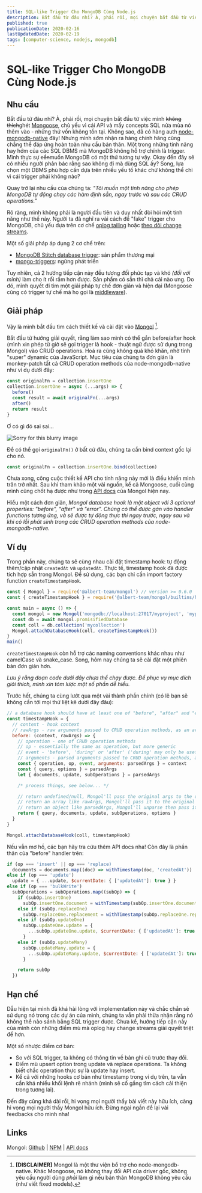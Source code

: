 ```yaml
---
title: SQL-like Trigger Cho MongoDB Cùng Node.js
description: Bắt đầu từ đâu nhỉ? À, phải rồi, mọi chuyện bắt đầu từ việc mình ghét Mongoose, chủ yếu vì cái API và mấy concepts SQL nửa mùa nó thêm vào - những thứ vốn không tồn tại. Không sao, đã có hàng auth node-mongodb-native đây! Nhưng mình sớm nhận ra hàng chính hãng cũng chẳng thể đáp ứng hoàn toàn nhu cầu bản thân. Một trong những tính năng hay hớm của các SQL DBMS mà MongoDB không hỗ trợ chính là trigger. Mình thực sự muốn MongoDB có một thứ tương tự vậy.
published: true
publicationDate: 2020-02-16
lastUpdatedDate: 2020-02-19
tags: [computer-science, nodejs, mongodb]
---
```


# SQL-like Trigger Cho MongoDB Cùng Node.js

## Nhu cầu

Bắt đầu từ đâu nhỉ? À, phải rồi, mọi chuyện bắt đầu từ việc mình ~~không thích~~ghét [Mongoose][mongoose], chủ yếu vì cái API và mấy concepts SQL nửa mùa nó thêm vào - những thứ vốn không tồn tại. Không sao, đã có hàng auth [node-mongodb-native][node-mongodb-native] đây! Nhưng mình sớm nhận ra hàng chính hãng cũng chẳng thể đáp ứng hoàn toàn nhu cầu bản thân. Một trong những tính năng hay hớm của các SQL DBMS mà MongoDB không hỗ trợ chính là trigger. Mình thực sự ~~cần~~muốn MongoDB có một thứ tương tự vậy. Okay đến đây sẽ có nhiều người phản bác rằng sao không đi mà dùng SQL ấy? Song, lựa chọn một DBMS phù hợp cần dựa trên nhiều yếu tố khác chứ không thể chỉ vì cái trigger phải không nào?

Quay trở lại nhu cầu của chúng ta: _"Tôi muốn một tính năng cho phép MongoDB tự động chạy các hàm định sẵn, ngay trước và sau các CRUD operations."_

Rõ ràng, mình không phải là người đầu tiên và duy nhất đòi hỏi một tính năng như thế này. Người ta đã nghĩ ra vài cách để "fake" trigger cho MongoDB, chủ yếu dựa trên cơ chế [oplog tailing][oplog] hoặc [theo dõi change streams][change-streams].

Một số giải pháp áp dụng 2 cơ chế trên:

- [MongoDB Stitch database trigger][stitch]: sản phẩm thương mại
- [mongo-triggers][mongo-triggers]: ngừng phát triển

Tuy nhiên, cả 2 hướng tiếp cận này đều tương đối phức tạp và khó _(đối với mình)_ làm cho ít rối rắm hơn được. Sản phẩm có sẵn thì chả cái nào ưng. Do đó, mình quyết đi tìm một giải pháp tự chế đơn giản và hiện đại (Mongoose cũng có trigger tự chế mà họ gọi là [middleware][mongoose-middleware]).

## Giải pháp

Vậy là mình bắt đầu tìm cách thiết kế và cài đặt vào [Mongol][mongol] [^1].

Bắt đầu từ hướng giải quyết, rằng làm sao mình có thể gắn before/after hook (mình xin phép từ giờ sẽ gọi trigger là hook - thuật ngữ được sử dụng trong Mongol) vào CRUD operations. Hoá ra cũng không quá khó khăn, nhờ tính "super" dynamic của JavaScript. Mục tiêu của chúng ta đơn giản là monkey-patch tất cả CRUD operation methods của node-mongodb-native như ví dụ dưới đây:

```js
const originalFn = collection.insertOne
collection.insertOne = async (...args) => {
  before()
  const result = await originalFn(...args)
  after()
  return result
}
```

Ơ có gì đó sai sai...

![Sorry for this blurry image](/static/sqllike-trigger-cho-mongodb-cung-nodejs.jpg)

Để có thể gọi `originalFn()` ở bất cứ đâu, chúng ta cần bind context gốc lại cho nó.

```js
const originalFn = collection.insertOne.bind(collection)
```

Chưa xong, công cuộc thiết kế API cho tính năng này mới là điều khiến mình trăn trở nhất. Sau khi tham khảo một vài nguồn, kể cả Mongoose, cuối cùng mình cũng chốt hạ được như trong [API docs][mongol-docs-database-hook] của Mongol hiện nay.

Hiểu một cách đơn giản, _Mongol database hook là một object với 3 optional properties: "before", "after" và "error". Chúng có thể được gán vào handler functions tương ứng, và sẽ được tự động thực thi ngay trước, ngay sau và khi có lỗi phát sinh trong các CRUD operation methods của node-mongodb-native._

## Ví dụ

Trong phần này, chúng ta sẽ cùng nhau cài đặt timestamp hook: tự động thêm/cập nhật `createdAt` và `updatedAt`. Thực tế, timestamp hook đã được tích hợp sẵn trong Mongol. Để sử dụng, các bạn chỉ cần import factory function `createTimestampHook`.

```js
const { Mongol } = require('@albert-team/mongol') // version >= 0.6.0
const { createTimestampHook } = require('@albert-team/mongol/builtins/hooks')

const main = async () => {
  const mongol = new Mongol('mongodb://localhost:27017/myproject', 'myproject')
  const db = await mongol.promisifiedDatabase
  const coll = db.collection('mycollection')
  Mongol.attachDatabaseHook(coll, createTimestampHook())
}
main()
```

`createTimestampHook` còn hỗ trợ các naming conventions khác nhau như camelCase và snake_case. Song, hôm nay chúng ta sẽ cài đặt một phiên bản đơn giản hơn.

_Lưu ý rằng đoạn code dưới đây chưa thể chạy được. Để phục vụ mục đích giải thích, mình xin tóm lược một số phần dễ hiểu._

Trước hết, chúng ta cùng lướt qua một vài thành phần chính (có lẽ bạn sẽ không cần tới mọi thứ liệt kê dưới đây đâu):

```js
// a database hook should have at least one of "before", "after" and "error" handlers
const timestampHook = {
  // context - hook context
  // rawArgs - raw arguments passed to CRUD operation methods, as an array
  before: (context, rawArgs) => {
    // operation - one of CRUD operation methods
    // op - essentially the same as operation, but more generic
    // event - 'before', 'during' or 'after' ('during' may only be useful in 'error' handler)
    // arguments - parsed arguments passed to CRUD operation methods, as an object
    const { operation, op, event, arguments: parsedArgs } = context
    const { query, options } = parsedArgs
    let { documents, update, subOperations } = parsedArgs

    /* process things, see below... */

    // return undefined/null, Mongol'll pass the original args to the original CRUD operation method
    // return an array like rawArgs, Mongol'll pass it to the original CRUD operation method instead
    // return an object like parsedArgs, Mongol'll unparse then pass it to the original CRUD operation method
    return { query, documents, update, subOperations, options }
  }
}

Mongol.attachDatabaseHook(coll, timestampHook)
```

Nếu vẫn mơ hồ, các bạn hãy tra cứu thêm API docs nha! Còn đây là phần thân của "before" handler trên:

```js
if (op === 'insert' || op === 'replace)
  documents = documents.map((doc) => withTimestamp(doc, 'createdAt'))
else if (op === 'update')
  update = { ...update, $currentDate: { ['updatedAt']: true } }
else if (op === 'bulkWrite')
  subOperations = subOperations.map((subOp) => {
    if (subOp.insertOne)
      subOp.insertOne.document = withTimestamp(subOp.insertOne.document, 'createdAt')
    else if (subOp.replaceOne)
      subOp.replaceOne.replacement = withTimestamp(subOp.replaceOne.replacement, 'createdAt')
    else if (subOp.updateOne)
      subOp.updateOne.update = {
        ...subOp.updateOne.update, $currentDate: { ['updatedAt']: true }
      }
    else if (subOp.updateMany)
      subOp.updateMany.update = {
        ...subOp.updateMany.update, $currentDate: { ['updatedAt']: true }
      }

    return subOp
  })
```

## Hạn chế

Dẫu hiện tại mình đã khá hài lòng với implementation này và chắc chắn sẽ sử dụng nó trong các dự án của mình, chúng ta vẫn phải thừa nhận rằng nó không thể nào sánh bằng SQL trigger được. Chưa kể, hướng tiếp cận này của mình còn những điểm mù mà oplog hay change streams giải quyết triệt để hơn.

Một số nhược điểm cơ bản:

- So với SQL trigger, ta không có thông tin về bản ghi cũ trước thay đổi.
- Điểm mù upsert option trong update và replace operations. Ta không biết chắc operation thực sự là update hay insert.
- Kể cả với những hooks cơ bản như timestamp trong ví dụ trên, ta vẫn cần khá nhiều khối lệnh rẽ nhánh (mình sẽ cố gắng tìm cách cải thiện trong tương lai).

Đến đây cũng khá dài rồi, hi vọng mọi người thấy bài viết này hữu ích, càng hi vọng mọi người thấy Mongol hữu ích. Đừng ngại ngần để lại vài feedbacks cho mình nha!

## Links

Mongol: [Github][mongol] | [NPM][mongol-npm] | [API docs][mongol-docs]

[^1]: **[DISCLAIMER]** Mongol là một thư viện bổ trợ cho node-mongodb-native. Khác Mongoose, nó không thay đổi API của driver gốc, không yêu cầu người dùng _phải_ làm gì nếu bản thân MongoDB không yêu cầu (như viết fixed models).

[change-streams]: https://docs.mongodb.com/manual/changeStreams
[mongo-triggers]: https://github.com/iddogino/mongoTriggers
[mongol]: https://github.com/albert-team/mongol
[mongol-docs]: https://albert-team.github.io
[mongol-docs-database-hook]: https://albert-team.github.io/mongol/classes/mongol.html#attachdatabasehook
[mongol-npm]: https://www.npmjs.com/package/@albert-team/mongol
[mongoose]: https://mongoosejs.com
[mongoose-middleware]: https://mongoosejs.com/docs/middleware.html
[node-mongodb-native]: http://mongodb.github.io/node-mongodb-native
[oplog]: https://docs.mongodb.com/manual/core/replica-set-oplog
[stitch]: https://docs.mongodb.com/stitch/triggers/database-triggers

